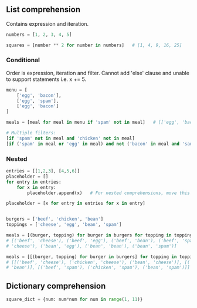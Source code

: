 ## List comprehension

Contains expression and iteration.

```python
numbers = [1, 2, 3, 4, 5]

squares = [number ** 2 for number in numbers]   # [1, 4, 9, 16, 25]
```

### Conditional

Order is expression, iteration and filter. Cannot add 'else' clause and unable to support statements i.e. x += 5.

```python
menu = [
    ['egg', 'bacon'],
    ['egg', 'spam'],
    ['egg', 'bacon']
]

meals = [meal for meal in menu if 'spam' not in meal]   # [['egg', 'bacon']]

# Multiple filters:
[if 'spam' not in meal and 'chicken' not in meal]
[if ('spam' in meal or 'egg' in meal) and not ('bacon' in meal and 'sausage' in meal)]
```

### Nested

```python
entries = [[1,2,3], [4,5,6]]
placeholder = []
for entry in entries:
    for x in entry:
        placeholder.append(x)   # For nested comprehensions, move this at top of chain

placeholder = [x for entry in entries for x in entry]


burgers = ['beef', 'chicken', 'bean']
toppings = ['cheese', 'egg', 'bean', 'spam']

meals = [(burger, topping) for burger in burgers for topping in toppings]
# [('beef', 'cheese'), ('beef', 'egg'), ('beef', 'bean'), ('beef', 'spam'), ('chicken', 'cheese'), ('chicken', 'egg'), ('chicken', 'bean'), ('chicken', 'spam'), ('bean',
# 'cheese'), ('bean', 'egg'), ('bean', 'bean'), ('bean', 'spam')]

meals = [[(burger, topping) for burger in burgers] for topping in toppings]
# [[('beef', 'cheese'), ('chicken', 'cheese'), ('bean', 'cheese')], [('beef', 'egg'), ('chicken', 'egg'), ('bean', 'egg')], [('beef', 'bean'), ('chicken', 'bean'), ('bean',
# 'bean')], [('beef', 'spam'), ('chicken', 'spam'), ('bean', 'spam')]]
```

## Dictionary comprehension

```py
square_dict = {num: num*num for num in range(1, 11)}
```
